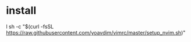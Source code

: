 # install
l 	sh -c "$(curl -fsSL https://raw.githubusercontent.com/yoavdim/vimrc/master/setup_nvim.sh)"
